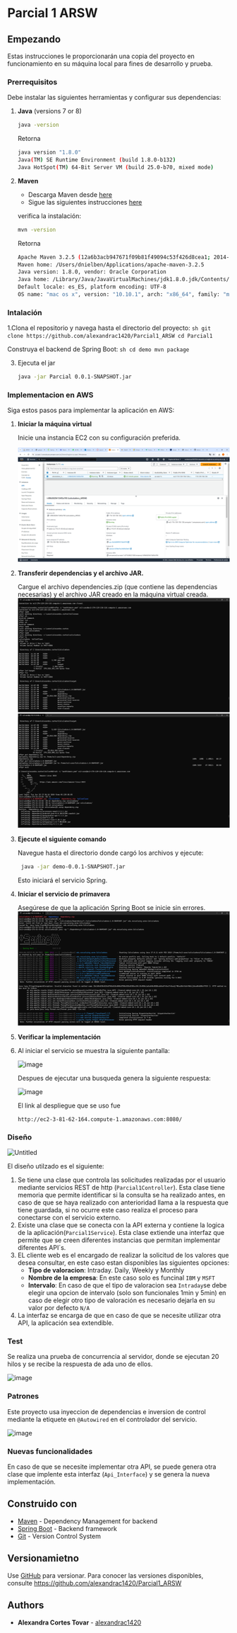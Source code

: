 # Parcial 1 ARSW

## Empezando

Estas instrucciones le proporcionarán una copia del proyecto en funcionamiento en su máquina local para fines de desarrollo y prueba.
### Prerrequisitos

Debe instalar las siguientes herramientas y configurar sus dependencias:

1. **Java** (versions 7 or 8)
    ```sh
    java -version
    ```
    Retorna
    ```sh
    java version "1.8.0"
    Java(TM) SE Runtime Environment (build 1.8.0-b132)
    Java HotSpot(TM) 64-Bit Server VM (build 25.0-b70, mixed mode)
    ```

2. **Maven**
    - Descarga Maven desde [here](http://maven.apache.org/download.html)
    - Sigue las siguientes instrucciones [here](http://maven.apache.org/download.html#Installation)

    verifica la instalación:
    ```sh
    mvn -version
    ```
    Retorna
    ```sh
    Apache Maven 3.2.5 (12a6b3acb947671f09b81f49094c53f426d8cea1; 2014-12-14T12:29:23-05:00)
    Maven home: /Users/dnielben/Applications/apache-maven-3.2.5
    Java version: 1.8.0, vendor: Oracle Corporation
    Java home: /Library/Java/JavaVirtualMachines/jdk1.8.0.jdk/Contents/Home/jre
    Default locale: es_ES, platform encoding: UTF-8
    OS name: "mac os x", version: "10.10.1", arch: "x86_64", family: "mac"
    ```
### Intalación

1.Clona el repositorio y navega hasta el directorio del proyecto:
    ```sh
    git clone https://github.com/alexandrac1420/Parcial1_ARSW
    cd Parcial1
    ```

 Construya el backend de Spring Boot:
    ```sh
    cd demo
    mvn package
    ```

3. Ejecuta el jar
    ```sh
    java -jar Parcial 0.0.1-SNAPSHOT.jar
    ```
    
### Implementacion en AWS
Siga estos pasos para implementar la aplicación en AWS:

1. **Iniciar la máquina virtual**

    Inicie una instancia EC2 con su configuración preferida.

    ![alt text](https://github.com/alexandrac1420/CalculadoraWeb/blob/master/Pictures/image.png)

2. **Transferir dependencias y el archivo JAR.**

    Cargue el archivo dependencies.zip (que contiene las dependencias necesarias) y el archivo JAR creado en la máquina virtual creada.
    ![alt text](https://github.com/alexandrac1420/CalculadoraWeb/blob/master/Pictures/image-1.png)
    ![alt text](https://github.com/alexandrac1420/CalculadoraWeb/blob/master/Pictures/image-2.png)

3. **Ejecute el siguiente comando**

    Navegue hasta el directorio donde cargó los archivos y ejecute:
    ```sh
     java -jar demo-0.0.1-SNAPSHOT.jar
    ```
    Esto iniciará el servicio Spring.

4. **Iniciar el servicio de primavera**

    Asegúrese de que la aplicación Spring Boot se inicie sin errores.
    ![alt text](https://github.com/alexandrac1420/CalculadoraWeb/blob/master/Pictures/image-3.png)

5. **Verificar la implementación**
6. 
    Al iniciar el servicio se muestra la siguiente pantalla:
    
    ![image](https://github.com/alexandrac1420/Parcial1_ARSW/assets/138069735/5af7698d-a66b-416f-8836-43727ef46751)
    
    Despues de ejecutar una busqueda genera la siguiente respuesta:
    
    ![image](https://github.com/alexandrac1420/Parcial1_ARSW/assets/138069735/6172d539-dab2-4349-9544-6c6b6516d042)
    
    El link al despliegue que se uso fue 
    ```
    http://ec2-3-81-62-164.compute-1.amazonaws.com:8080/
    ```
### Diseño
![Untitled](https://github.com/alexandrac1420/Parcial1_ARSW/assets/138069735/3fc83c5f-98b7-48fa-ad6a-453908562bf2)

El diseño utilzado es el siguiente:
1. Se tiene una clase que controla las solicitudes realizadas por el usuario mediante servicios REST de http (`Parcial1Controller`). Esta clase tiene memoria que permite identificar si la consulta se ha realizado antes, en caso de que se haya realizado con anterioridad llama a la respuesta que tiene guardada, si no ocurre este caso realiza el proceso para conectarse con el servicio externo.
2. Existe una clase que se conecta con la API externa y contiene la logica de la aplicación(`Parcial1Service`). Esta clase extiende una interfaz que permite que se creen diferentes instancias que permitan implementar diferentes API´s.
3. EL cliente web es el encargado de realizar la solicitud de los valores que desea consultar, en este caso estan disponibles las siguientes opciones:
    - **Tipo de valoracion**: Intraday. Daily, Weekly y Monthly
    - **Nombre de la empresa**: En este caso solo es funcinal `IBM` y `MSFT`
    - **Intervalo**: En caso de que el tipo de valoracion sea `Intraday`se debe elegir una opcion de intervalo (solo son funcionales 1min y 5min) en caso de elegir otro tipo de valoración es necesario dejarla en su valor por defecto `N/A`
4. La interfaz se encarga de que en caso de que se necesite utilizar otra API, la aplicación sea extendible.

### Test
Se realiza una prueba de concurrencia al servidor, donde se ejecutan 20 hilos y se recibe la respuesta de ada uno de ellos.

![image](https://github.com/alexandrac1420/Parcial1_ARSW/assets/138069735/d1846db3-3833-4ccd-b25c-201802b187a7)

### Patrones
Este proyecto usa inyeccion de dependencias e inversion de control mediante la etiquete en `@Autowired` en el controlador del servicio.

![image](https://github.com/alexandrac1420/Parcial1_ARSW/assets/138069735/c91513be-16b9-47fa-a981-8ae38771305a)


### Nuevas funcionalidades
En caso de que se necesite implementar otra API, se puede genera otra clase que implente esta interfaz (`Api_Interface`) y se genera la nueva implementación.


## Construido con 
* [Maven](https://maven.apache.org/) - Dependency Management for backend
* [Spring Boot](https://spring.io/projects/spring-boot) - Backend framework
* [Git](http://git-scm.com/) - Version Control System

## Versionamietno

Use [GitHub](https://github.com/) para versionar. Para conocer las versiones disponibles, consulte https://github.com/alexandrac1420/Parcial1_ARSW

## Authors

* **Alexandra Cortes Tovar** - [alexandrac1420](https://github.com/alexandrac1420)

